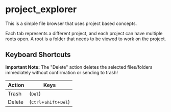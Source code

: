 # project_explorer
This is a simple file browser that uses project based concepts.

Each tab represents a different project, and each project can have multiple roots open. A root is a folder that needs to be viewed to work on the project.

## Keyboard Shortcuts
**Important Note:** The "Delete" action deletes the selected files/folders immediately without confirmation or sending to trash!

| Action | Keys                                              |
| ------ | ------------------------------------------------- |
| Trash  | (<kbd>Del</kbd>)                                  |
| Delete | (<kbd>Ctrl</kbd>+<kbd>Shift</kbd>+<kbd>Del</kbd>) |

